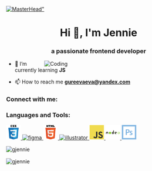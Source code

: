 [![MasterHead"](https://i.pinimg.com/originals/90/85/cf/9085cf4ff7c9195f19362eacd8fb9d1d.gif)](https://gjennie.io)
<h1 align="center">Hi 👋, I'm Jennie</h1>
<h3 align="center">a passionate frontend developer</h3>
<img align="right" alt="Coding" width="400" src="https://i.pinimg.com/originals/d3/60/f1/d360f1827f7996e9e0a3ccb6f584c848.gif">

- 🌱 I’m currently learning **JS**

- 📫 How to reach me **gureevaeva@yandex.com**

<h3 align="left">Connect with me:</h3>
<p align="left">
</p>

<h3 align="left">Languages and Tools:</h3>
<p align="left"> <a href="https://www.w3schools.com/css/" target="_blank" rel="noreferrer"> <img src="https://raw.githubusercontent.com/devicons/devicon/master/icons/css3/css3-original-wordmark.svg" alt="css3" width="40" height="40"/> </a> <a href="https://www.figma.com/" target="_blank" rel="noreferrer"> <img src="https://www.vectorlogo.zone/logos/figma/figma-icon.svg" alt="figma" width="40" height="40"/> </a> <a href="https://www.w3.org/html/" target="_blank" rel="noreferrer"> <img src="https://raw.githubusercontent.com/devicons/devicon/master/icons/html5/html5-original-wordmark.svg" alt="html5" width="40" height="40"/> </a> <a href="https://www.adobe.com/in/products/illustrator.html" target="_blank" rel="noreferrer"> <img src="https://www.vectorlogo.zone/logos/adobe_illustrator/adobe_illustrator-icon.svg" alt="illustrator" width="40" height="40"/> </a> <a href="https://developer.mozilla.org/en-US/docs/Web/JavaScript" target="_blank" rel="noreferrer"> <img src="https://raw.githubusercontent.com/devicons/devicon/master/icons/javascript/javascript-original.svg" alt="javascript" width="40" height="40"/> </a> <a href="https://nodejs.org" target="_blank" rel="noreferrer"> <img src="https://raw.githubusercontent.com/devicons/devicon/master/icons/nodejs/nodejs-original-wordmark.svg" alt="nodejs" width="40" height="40"/> </a> <a href="https://www.photoshop.com/en" target="_blank" rel="noreferrer"> <img src="https://raw.githubusercontent.com/devicons/devicon/master/icons/photoshop/photoshop-line.svg" alt="photoshop" width="40" height="40"/> </a> </p>

<p><img align="center" src="https://github-readme-stats.vercel.app/api/top-langs?username=gjennie&show_icons=true&locale=en&layout=compact" alt="gjennie" /></p>

<p><img align="center" src="https://github-readme-streak-stats.herokuapp.com/?user=gjennie&" alt="gjennie" /></p>



